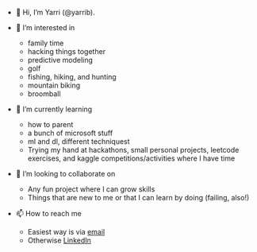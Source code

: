 - 👋 Hi, I’m Yarri (@yarrib). 

- 👀 I’m interested in
  - family time
  - hacking things together
  - predictive modeling
  - golf
  - fishing, hiking, and hunting
  - mountain biking
  - broomball
  
- 🌱 I’m currently learning 
  - how to parent
  - a bunch of microsoft stuff
  - ml and dl, different techniquest
  - Trying my hand at hackathons, small personal projects, leetcode exercises, and kaggle competitions/activities where I have time
  
- 💞️ I’m looking to collaborate on
  - Any fun project where I can grow skills
  - Things that are new to me or that I can learn by doing (failing, also!)
  
- 📫 How to reach me
  - Easiest way is via [email](mailto:yarri.bryn@gmail.com)
  - Otherwise [LinkedIn](https://www.linkedin.com/in/yarribryn)

<!---
yarrib/yarrib is a ✨ special ✨ repository because its `README.md` (this file) appears on your GitHub profile.
You can click the Preview link to take a look at your changes.
--->
